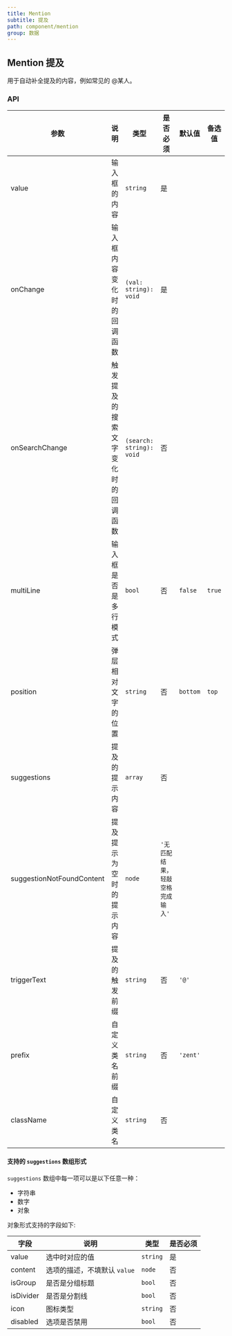 ```yaml
---
title: Mention
subtitle: 提及
path: component/mention
group: 数据
---
```


## Mention 提及

用于自动补全提及的内容，例如常见的 @某人。

### API

| 参数 | 说明 | 类型 | 是否必须 |默认值 | 备选值 |
|------|------|------|--------|--------|-----|
| value | 输入框的内容 | `string` | 是 | | |
| onChange | 输入框内容变化时的回调函数 | `(val: string): void` | 是 | | |
| onSearchChange | 触发提及的搜索文字变化时的回调函数 | `(search: string): void` | 否 | | |
| multiLine | 输入框是否是多行模式 | `bool` | 否 | `false` | `true` |
| position | 弹层相对文字的位置 | `string` | 否 | `bottom` | `top` |
| suggestions | 提及的提示内容 | `array` | 否 | | |
| suggestionNotFoundContent | 提及提示为空时的提示内容 | `node` | `'无匹配结果，轻敲空格完成输入'` | |
| triggerText | 提及的触发前缀 | `string` | 否 | `'@'` | |
| prefix | 自定义类名前缀 | `string` | 否 | `'zent'` | |
| className | 自定义类名 | `string` | 否 | | |

#### 支持的 `suggestions` 数组形式

`suggestions` 数组中每一项可以是以下任意一种：

* 字符串
* 数字
* 对象

对象形式支持的字段如下:

| 字段 | 说明 | 类型 | 是否必须 |
|------|------|------|--------|
| value | 选中时对应的值 | `string` | 是 |
| content | 选项的描述，不填默认 `value` | `node` | 否 |
| isGroup | 是否是分组标题 | `bool` | 否 |
| isDivider | 是否是分割线 | `bool` | 否 |
| icon | 图标类型 | `string` | 否 |
| disabled | 选项是否禁用 | `bool` | 否 |
